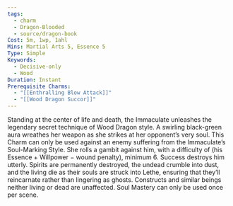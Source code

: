 ```yaml
---
tags:
  - charm
  - Dragon-Blooded
  - source/dragon-book
Cost: 5m, 1wp, 1ahl
Mins: Martial Arts 5, Essence 5
Type: Simple
Keywords:
  - Decisive-only
  - Wood
Duration: Instant
Prerequisite Charms:
  - "[[Enthralling Blow Attack]]"
  - "[[Wood Dragon Succor]]"
---
```

Standing at the center of life and death, the Immaculate unleashes the legendary secret technique of Wood Dragon style. A swirling black-green aura wreathes her weapon as she strikes at her opponent’s very soul. This Charm can only be used against an enemy suffering from the Immaculate’s Soul-Marking Style. She rolls a gambit against him, with a difficulty of (his Essence + Willpower − wound penalty), minimum 6. Success destroys him utterly. Spirits are permanently destroyed, the undead crumble into dust, and the living die as their souls are struck into Lethe, ensuring that they’ll reincarnate rather than lingering as ghosts. Constructs and similar beings neither living or dead are unaffected. Soul Mastery can only be used once per scene.